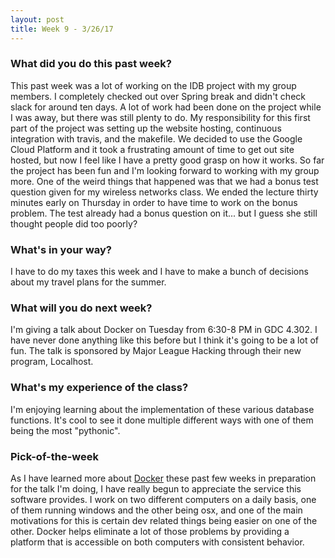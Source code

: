```yaml
---
layout: post
title: Week 9 - 3/26/17
---
```


### What did you do this past week?
This past week was a lot of working on the IDB project with my group members. I completely checked out over Spring break and didn't check slack for around ten days. A lot of work had been done on the project while I was away, but there was still plenty to do. My responsibility for this first part of the project was setting up the website hosting, continuous integration with travis, and the makefile. We decided to use the Google Cloud Platform and it took a frustrating amount of time to get out site hosted, but now I feel like I have a pretty good grasp on how it works. So far the project has been fun and I'm looking forward to working with my group more. One of the weird things that happened was that we had a bonus test question given for my wireless networks class. We ended the lecture thirty minutes early on Thursday in order to have time to work on the bonus problem. The test already had a bonus question on it... but I guess she still thought people did too poorly?

### What's in your way?
I have to do my taxes this week and I have to make a bunch of decisions about my travel plans for the summer.

### What will you do next week?
I'm giving a talk about Docker on Tuesday from 6:30-8 PM in GDC 4.302. I have never done anything like this before but I think it's going to be a lot of fun. The talk is sponsored by Major League Hacking through their new program, Localhost.

### What's my experience of the class?
I'm enjoying learning about the implementation of these various database functions. It's cool to see it done multiple different ways with one of them being the most "pythonic".

### Pick-of-the-week
As I have learned more about [Docker](https://www.docker.com/) these past few weeks in preparation for the talk I'm doing, I have really begun to appreciate the service this software provides. I work on two different computers on a daily basis, one of them running windows and the other being osx, and one of the main motivations for this is certain dev related things being easier on one of the other. Docker helps eliminate a lot of those problems by providing a platform that is accessible on both computers with consistent behavior.
